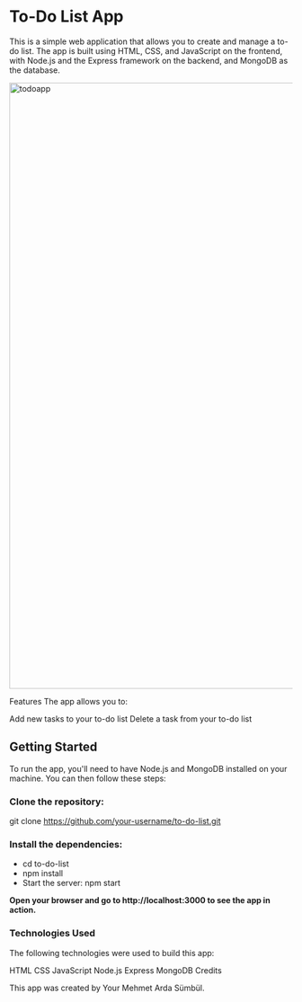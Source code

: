 # To-Do List App

This is a simple web application that allows you to create and manage a to-do list. The app is built using HTML, CSS, and JavaScript on the frontend, with Node.js and the Express framework on the backend, and MongoDB as the database.

<img width="1079" alt="todoapp" src="https://user-images.githubusercontent.com/38762229/232048120-9959633a-8439-4f17-b48a-f1e5a11c99ea.png">

Features
The app allows you to:

Add new tasks to your to-do list
Delete a task from your to-do list

<h2>Getting Started</h2>
To run the app, you'll need to have Node.js and MongoDB installed on your machine. You can then follow these steps:

<h3>Clone the repository:</h3>

git clone https://github.com/your-username/to-do-list.git

<h3>Install the dependencies:</h3>
<ul>
<li>cd to-do-list</li>
<li>npm install</li>

<li>Start the server: npm start</li>

</ul>

<b>Open your browser and go to http://localhost:3000 to see the app in action.</b>

<h3>Technologies Used</h3>
The following technologies were used to build this app:

HTML
CSS
JavaScript
Node.js
Express
MongoDB
Credits

This app was created by Your Mehmet Arda Sümbül.
